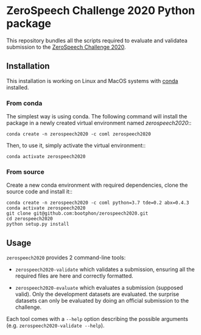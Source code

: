 # ZeroSpeech Challenge 2020 Python package

This repository bundles all the scripts required to evaluate and validatea
submission to the [ZeroSpeech Challenge 2020](https://zerospeech.com/2020).

## Installation

This installation is working on Linux and MacOS systems with
[conda](https://docs.conda.io/en/latest/miniconda.html) installed.


### From conda

The simplest way is using conda. The following command will install the package
in a newly created virtual environment named *zerospeech2020*::

    conda create -n zerospeech2020 -c coml zerospeech2020

Then, to use it, simply activate the virtual environment::

    conda activate zerospeech2020


### From source

Create a new conda environment with required dependencies, clone the source code
and install it::

    conda create -n zerospeech2020 -c coml python=3.7 tde=0.2 abx=0.4.3
    conda activate zerospeech2020
    git clone git@github.com:bootphon/zerospeech2020.git
    cd zerospeech2020
    python setup.py install


## Usage

`zerospeech2020` provides 2 command-line tools:

* `zerospeech2020-validate` which validates a submission, ensuring all the
  required files are here and correctly formatted.

* `zerospeech2020-evaluate` which evaluates a submission (supposed valid). Only
  the development datasets are evaluated. the surprise datasets can only be
  evaluated by doing an official submission to the challenge.

Each tool comes with a `--help` option describing the possible arguments (e.g.
`zerospeech2020-validate --help`).
